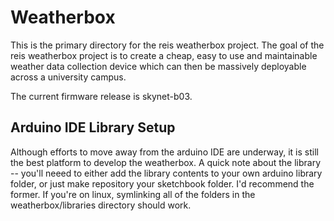 Weatherbox
============================

This is the primary directory for the reis weatherbox project. The goal of the reis weatherbox
project is to create a cheap, easy to use and maintainable weather data collection device 
which can then be massively deployable across a university campus. 

The current firmware release is skynet-b03.


## Arduino IDE Library Setup

Although efforts to move away from the arduino IDE are underway, it is still the best platform to 
develop the weatherbox. A quick note about the library -- you'll neeed to either add the 
library contents to your own arduino library folder, or just make repository your
sketchbook folder. I'd recommend the former. If you're on linux, symlinking all of the folders
in the weatherbox/libraries directory should work. 

